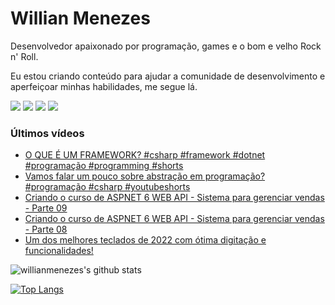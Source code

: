 # Willian Menezes

Desenvolvedor apaixonado por programação, games e o bom e velho Rock n' Roll.

Eu estou criando conteúdo para ajudar a comunidade de desenvolvimento e aperfeiçoar minhas habilidades, me segue lá.

[![](https://img.shields.io/youtube/channel/subscribers/UC0Vo6yL26XaraIjak87jDww?label=YouTube&style=social)](https://www.youtube.com/channel/UC0Vo6yL26XaraIjak87jDww)
[![](https://img.shields.io/github/followers/willianmenezes?style=social)](https://github.com/willianmenezes)
[![](https://img.shields.io/twitter/url?label=Twitter&logo=Twitter&style=social&url=https%3A%2F%2Ftwitter.com%2Fwmscode)](https://twitter.com/wmscode)
[![](https://img.shields.io/twitter/url?label=Linkedin&logo=Linkedin&style=social&url=https://google.com)](https://www.linkedin.com/in/willian-menezes-9932b1b9/)

### Últimos vídeos

<!-- YOUTUBE:START -->
- [O QUE É UM FRAMEWORK? #csharp #framework #dotnet #programação #programming #shorts](https://www.youtube.com/watch?v=SOMLeZDOSiE)
- [Vamos falar um pouco sobre abstração em programação? #programação #csharp #youtubeshorts](https://www.youtube.com/watch?v=O6Yi25s1T4w)
- [Criando o curso de ASPNET 6 WEB API - Sistema para gerenciar vendas - Parte 09](https://www.youtube.com/watch?v=xkpJduoSdN0)
- [Criando o curso de ASPNET 6 WEB API - Sistema para gerenciar vendas - Parte 08](https://www.youtube.com/watch?v=Q0h7j-1VpwY)
- [Um dos melhores teclados de 2022 com ótima digitação e funcionalidades!](https://www.youtube.com/watch?v=Z1i6iqdrgN4)
<!-- YOUTUBE:END -->

![willianmenezes's github stats](https://github-readme-stats.vercel.app/api?username=willianmenezes&theme=dark&show_icons=true)

[![Top Langs](https://github-readme-stats.vercel.app/api/top-langs/?username=willianmenezes&layout=compact&theme=dark)](https://github.com/anuraghazra/github-readme-stats)
